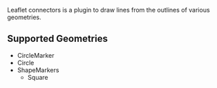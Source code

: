Leaflet connectors is a plugin to draw lines from the outlines of various geometries.


## Supported Geometries

+ CircleMarker
+ Circle
+ ShapeMarkers
    + Square